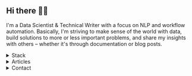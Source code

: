 ## Hi there 👋🏼

I'm a Data Scientist & Technical Writer with a focus on NLP and workflow automation. Basically, I'm striving to make sense of the world with data, build solutions to more or less important problems, and share my insights with others – whether it's through documentation or blog posts.

<details>
<summary>Stack</summary>

<img src="https://img.shields.io/badge/Python-3776AB?style=for-the-badge&logo=python&logoColor=white"/>

<img src="https://img.shields.io/badge/Numpy-777BB4?style=for-the-badge&logo=numpy&logoColor=white"/>

<img src="https://img.shields.io/badge/Pandas-2C2D72?style=for-the-badge&logo=pandas&logoColor=white"/>

<img src="https://img.shields.io/badge/TensorFlow-FF6F00?style=for-the-badge&logo=TensorFlow&logoColor=white"/>

<img src="https://img.shields.io/badge/scikit_learn-F7931E?style=for-the-badge&logo=scikit-learn&logoColor=white"/>

<img src="https://img.shields.io/badge/Keras-D00000?style=for-the-badge&logo=Keras&logoColor=white"/>

<br>
<img src="https://img.shields.io/badge/HTML5-E34F26?style=for-the-badge&logo=html5&logoColor=white"/>

<img src="https://img.shields.io/badge/CSS3-1572B6?style=for-the-badge&logo=css3&logoColor=white"/>

<img src="https://img.shields.io/badge/Flask-000000?style=for-the-badge&logo=flask&logoColor=white"/>

<img src="https://img.shields.io/badge/Django-092E20?style=for-the-badge&logo=django&logoColor=white"/>

<br>
<img src="https://img.shields.io/badge/Linux-FCC624?style=for-the-badge&logo=linux&logoColor=black"/>

<img src="https://img.shields.io/badge/Visual_Studio_Code-0078D4?style=for-the-badge&logo=visual%20studio%20code&logoColor=white" />

</details>

<details>
<summary>Articles</summary>

<a href="https://lorenaciutacu.com/">
    <img src="https://img.shields.io/badge/RSS-FFA500?style=for-the-badge&logo=rss&logoColor=white" />
</a>

<a href="https://lorenaciutacu.medium.com/">
    <img src="https://img.shields.io/badge/Medium-12100E?style=for-the-badge&logo=medium&logoColor=white" />
</a>

<a href="https://dev.to/lorena">
    <img src="https://img.shields.io/badge/dev.to-0A0A0A?style=for-the-badge&logo=dev-dot-to&logoColor=white" />
</a>

</details>

<details>
<summary>Contact</summary>

<a href="https://www.linkedin.com/in/lorena-ciutacu/">
    <img src="https://img.shields.io/badge/linkedin-%230077B5.svg?&style=for-the-badge&logo=linkedin&logoColor=white" />
</a>

<a href="https://www.twitter.com/alciutacu/">
    <img src="https://img.shields.io/badge/Twitter-1DA1F2?style=for-the-badge&logo=twitter&logoColor=white" />
</a>

</details>
